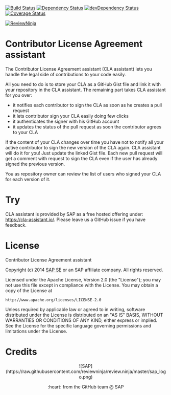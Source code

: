 [![Build Status](https://travis-ci.org/cla-assistant/cla-assistant.svg?branch=master)](https://travis-ci.org/cla-assistant/cla-assistant) [![Dependency Status](https://david-dm.org/cla-assistant/cla-assistant.svg)](https://david-dm.org/cla-assistant/cla-assistant) [![devDependency Status](https://david-dm.org/cla-assistant/cla-assistant/dev-status.svg)](https://david-dm.org/cla-assistant/cla-assistant#info=devDependencies) [![Coverage Status](https://img.shields.io/coveralls/cla-assistant/cla-assistant.svg)](https://coveralls.io/r/cla-assistant/cla-assistant)

[![ReviewNinja](http://app.review.ninja/assets/images/wereviewninja-32.png)](http://app.review.ninja/cla-assistant/cla-assistant)

Contributor License Agreement assistant
===
The Contributor License Agreement assistant (CLA assistant) lets you handle the legal side of contributions to your code easily.

All you need to do is to store your CLA as a GitHub Gist file and link it with your repository in the CLA assistant. The remaining part takes CLA assistant for you over:

 - it notifies each contributor to sign the CLA as soon as he creates a pull request
 - it lets contributor sign your CLA easily doing few clicks
 - it authenticates the signer with his GitHub account
 - it updates the status of the pull request as soon the contributor agrees to your CLA

If the content of your CLA changes over time you have not to notify all your active contributor to sign the new version of the CLA again. CLA assistant will do it for you! Just update the linked Gist file. Each new pull request will get a comment with request to sign the CLA even if the user has already signed the previous version.

You as repository owner can review the list of users who signed your CLA for each version of it. 

Try
====
CLA assistant is provided by SAP as a free hosted offering under: https://cla-assistant.io/. Please leave us a GitHub issue if you have feedback.

License
=======

Contributor License Agreement assistant

Copyright (c) 2014 [SAP SE](http://www.sap.com) or an SAP affiliate company. All rights reserved.

Licensed under the Apache License, Version 2.0 (the "License");
you may not use this file except in compliance with the License.
You may obtain a copy of the License at

    http://www.apache.org/licenses/LICENSE-2.0

Unless required by applicable law or agreed to in writing, software
distributed under the License is distributed on an "AS IS" BASIS,
WITHOUT WARRANTIES OR CONDITIONS OF ANY KIND, either express or implied.
See the License for the specific language governing permissions and
limitations under the License.

Credits
=======

<p align="center">
![SAP](https://raw.githubusercontent.com/reviewninja/review.ninja/master/sap_logo.png)

<p align="center">
:heart: from the GitHub team @ SAP
